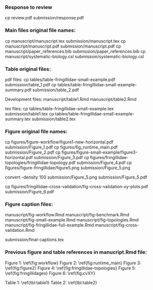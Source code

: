 ### Response to review

cp review.pdf submission/response.pdf

### Main files original file names:

cp manuscript/manuscript.tex submission/manuscript.tex
cp manuscript/manuscript.pdf submission/manuscript.pdf
cp manuscript/paper_references.bib submission/paper_references.bib
cp manuscript/systematic-biology.csl submission/systematic-biology.csl

### Table original files:

pdf files:
    cp tables/table-fringillidae-small-example.pdf submission/table_1.pdf
    cp tables/table-fringillidae-small-example-summary.pdf submission/table_2.pdf

Development files:
    manuscript/table1.Rmd
    manuscript/table2.Rmd

tex files:
    cp tables/table-fringillidae-small-example.tex submission/table1.tex
    cp tables/table-fringillidae-small-example-summary.tex submission/table2.tex


### Figure original file names:

cp figures/figure-workflow/figure1-new-horizontal.pdf submission/Figure_1.pdf
cp figures/fig_runtime_main.pdf submission/Figure_2.pdf
cp figures/figure-small-example/figure3-horizontal.pdf submission/Figure_3.pdf
cp figures/fringillidae-topologies/fringillidae-topology.pdf submission/Figure_4.pdf
cp figures/figure-fringillidae/figure5.png submission/Figure_5.png
<!-- 
Install required to use convert:
brew install imagemagick
-->
convert -density 100 submission/Figure_5.png submission/Figure_5.pdf

cp figures/fringillidae-cross-validation/fig-cross-validation-xy-plots.pdf submission/Figure_6.pdf


### Figure caption files:

manuscript/fig-workflow.Rmd
manuscript/fig-benchmark.Rmd
manuscript/fig-small-example.Rmd
manuscript/fig-topologies.Rmd
manuscript/fig-fringillidae-full-example.Rmd
manuscript/fig-cross-validation.Rmd

submission/final-captions.tex

### Previous figure and table references in manucript.Rmd file:

  Figure 1: \ref{fig:workflow}
  Figure 2: \ref{fig:runtime_main}
  Figure 3: \ref{fig:figure2}
  Figure 4: \ref{fig:fringillidae-topologies}
  Figure 5: \ref{fig:fringillidages} 
  Figure 6: \ref{fig:cvXY}
  
  Table 1: \ref{tbl:table1}
  Table 2: \ref{tbl:table2}


